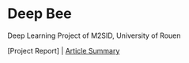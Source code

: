# Deep Bee
Deep Learning Project of M2SID, University of Rouen

\[Project Report\] | [Article Summary](./RESUME.md)
